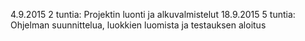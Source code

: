4.9.2015 2 tuntia: Projektin luonti ja alkuvalmistelut
18.9.2015 5 tuntia: Ohjelman suunnittelua, luokkien luomista ja testauksen aloitus